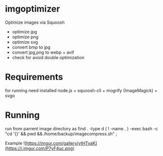 # imgoptimizer
Optimize images via Squoosh

- optimize jpg
- optimize png
- optimize svg
- convert bmp to jpg
- convert jpg,png to webp + avif
- check for avoid double optimization

# Requirements
for running need installed node.js + squoosh-cli + mogrify (ImageMagick) + svgo

# Running
run from parrent image directory
as
find . -type d \( ! -name . \) -exec bash -c "cd '{}' && pwd && /home/backup/imagecompress.sh" \;


Example
![https://imgur.com/gallery/ytHTvaK](https://i.imgur.com/P7yF4uc.png)
